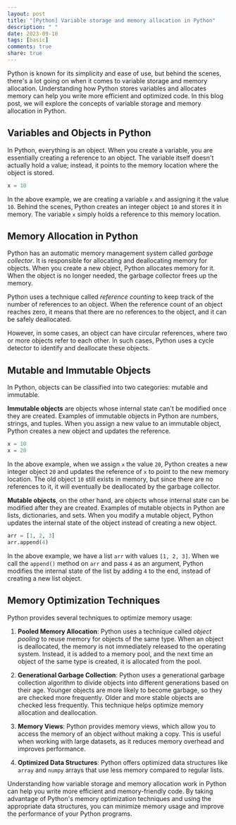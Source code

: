 ```yaml
---
layout: post
title: "[Python] Variable storage and memory allocation in Python"
description: " "
date: 2023-09-10
tags: [basic]
comments: true
share: true
---
```


Python is known for its simplicity and ease of use, but behind the scenes, there's a lot going on when it comes to variable storage and memory allocation. Understanding how Python stores variables and allocates memory can help you write more efficient and optimized code. In this blog post, we will explore the concepts of variable storage and memory allocation in Python.

## Variables and Objects in Python

In Python, everything is an object. When you create a variable, you are essentially creating a reference to an object. The variable itself doesn't actually hold a value; instead, it points to the memory location where the object is stored.

```python
x = 10
```

In the above example, we are creating a variable `x` and assigning it the value `10`. Behind the scenes, Python creates an integer object `10` and stores it in memory. The variable `x` simply holds a reference to this memory location.

## Memory Allocation in Python

Python has an automatic memory management system called *garbage collector*. It is responsible for allocating and deallocating memory for objects. When you create a new object, Python allocates memory for it. When the object is no longer needed, the garbage collector frees up the memory.

Python uses a technique called *reference counting* to keep track of the number of references to an object. When the reference count of an object reaches zero, it means that there are no references to the object, and it can be safely deallocated.

However, in some cases, an object can have circular references, where two or more objects refer to each other. In such cases, Python uses a cycle detector to identify and deallocate these objects.

## Mutable and Immutable Objects

In Python, objects can be classified into two categories: mutable and immutable.

**Immutable objects** are objects whose internal state can't be modified once they are created. Examples of immutable objects in Python are numbers, strings, and tuples. When you assign a new value to an immutable object, Python creates a new object and updates the reference.

```python
x = 10
x = 20
```

In the above example, when we assign `x` the value `20`, Python creates a new integer object `20` and updates the reference of `x` to point to the new memory location. The old object `10` still exists in memory, but since there are no references to it, it will eventually be deallocated by the garbage collector.

**Mutable objects**, on the other hand, are objects whose internal state can be modified after they are created. Examples of mutable objects in Python are lists, dictionaries, and sets. When you modify a mutable object, Python updates the internal state of the object instead of creating a new object.

```python
arr = [1, 2, 3]
arr.append(4)
```

In the above example, we have a list `arr` with values `[1, 2, 3]`. When we call the `append()` method on `arr` and pass `4` as an argument, Python modifies the internal state of the list by adding `4` to the end, instead of creating a new list object.

## Memory Optimization Techniques

Python provides several techniques to optimize memory usage:

1. **Pooled Memory Allocation**: Python uses a technique called *object pooling* to reuse memory for objects of the same type. When an object is deallocated, the memory is not immediately released to the operating system. Instead, it is added to a memory pool, and the next time an object of the same type is created, it is allocated from the pool.

2. **Generational Garbage Collection**: Python uses a generational garbage collection algorithm to divide objects into different generations based on their age. Younger objects are more likely to become garbage, so they are checked more frequently. Older and more stable objects are checked less frequently. This technique helps optimize memory allocation and deallocation.

3. **Memory Views**: Python provides memory views, which allow you to access the memory of an object without making a copy. This is useful when working with large datasets, as it reduces memory overhead and improves performance.

4. **Optimized Data Structures**: Python offers optimized data structures like `array` and `numpy` arrays that use less memory compared to regular lists.

Understanding how variable storage and memory allocation work in Python can help you write more efficient and memory-friendly code. By taking advantage of Python's memory optimization techniques and using the appropriate data structures, you can minimize memory usage and improve the performance of your Python programs.
